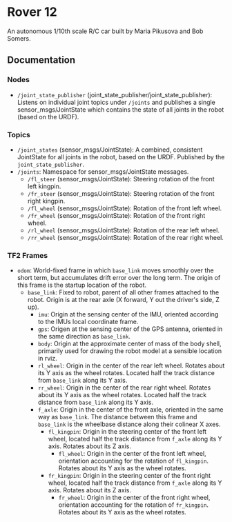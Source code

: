 # Rover 12

An autonomous 1/10th scale R/C car built by Maria Pikusova and Bob Somers.

## Documentation

### Nodes

* `/joint_state_publisher` (joint\_state\_publisher/joint\_state\_publisher):
  Listens on individual joint topics under `/joints` and  publishes a single
  sensor\_msgs/JointState which contains the state of all joints in the robot
  (based on the URDF).

### Topics

* `/joint_states` (sensor\_msgs/JointState): A combined, consistent JointState
  for all joints in the robot, based on the URDF. Published by the
  `joint_state_publisher`.
* `/joints`: Namespace for sensor\_msgs/JointState messages.
  * `/fl_steer` (sensor\_msgs/JointState): Steering rotation of the front left kingpin.
  * `/fr_steer` (sensor\_msgs/JointState): Steering rotation of the front right kingpin.
  * `/fl_wheel` (sensor\_msgs/JointState): Rotation of the front left wheel.
  * `/fr_wheel` (sensor\_msgs/JointState): Rotation of the front right wheel.
  * `/rl_wheel` (sensor\_msgs/JointState): Rotation of the rear left wheel.
  * `/rr_wheel` (sensor\_msgs/JointState): Rotation of the rear right wheel.

### TF2 Frames
* `odom`: World-fixed frame in which `base_link` moves smoothly over the short
  term, but accumulates drift error over the long term. The origin of this frame
  is the startup location of the robot.
  * `base_link`: Fixed to robot, parent of all other frames attached to the
    robot. Origin is at the rear axle (X forward, Y out the driver's side, Z
    up).
    * `imu`: Origin at the sensing center of the IMU, oriented according to the
      IMUs local coordinate frame.
    * `gps`: Origen at the sensing center of the GPS antenna, oriented in the
      same direction as `base_link`.
    * `body`: Origin at the approximate center of mass of the body shell,
      primarily used for drawing the robot model at a sensible location in rviz.
    * `rl_wheel`: Origin in the center of the rear left wheel. Rotates about
      its Y axis as the wheel rotates. Located half the track distance from
      `base_link` along its Y axis.
    * `rr_wheel`: Origin in the center of the rear right wheel. Rotates about
      its Y axis as the wheel rotates. Located half the track distance from
      `base_link` along its Y axis.
    * `f_axle`: Origin in the center of the front axle, oriented in the same
      way as `base_link`. The distance between this frame and `base_link` is the
      wheelbase distance along their colinear X axes.
      * `fl_kingpin`: Origin in the steering center of the front left wheel,
        located half the track distance from `f_axle` along its Y axis. Rotates
        about its Z axis.
        * `fl_wheel`: Origin in the center of the front left wheel, orientation
          accounting for the rotation of `fl_kingpin`. Rotates about its Y axis
          as the wheel rotates.
      * `fr_kingpin`: Origin in the steering center of the front right wheel,
        located half the track distance from `f_axle` along its Y axis. Rotates
        about its Z axis.
        * `fr_wheel`: Origin in the center of the front right wheel, orientation
          accounting for the rotation of `fr_kingpin`. Rotates about its Y axis
          as the wheel rotates.
